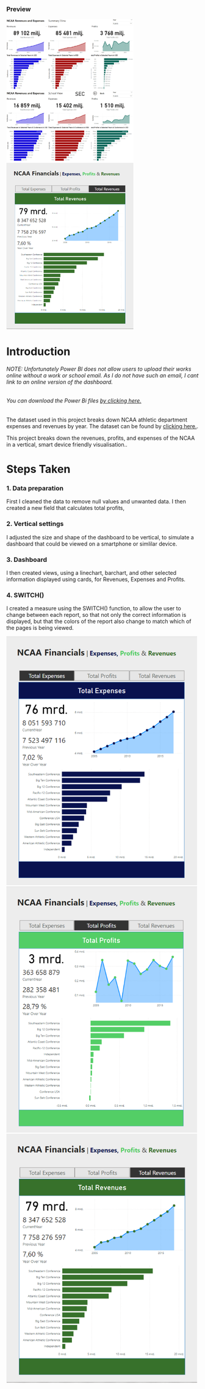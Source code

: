 ### Preview
<p float="left">
  <img src="https://github.com/stlgithub/dataportfolio/blob/main/PowerBI/PowerBI_1/Project1.png" width="333" />
  <img src="https://github.com/stlgithub/dataportfolio/blob/main/PowerBI/PowerBI_1/Project1_2.png" width="333" />
  <img src="https://github.com/stlgithub/dataportfolio/blob/main/PowerBI/PowerBI_2/Project2_3.png" width="333" />
</p>

# Introduction

###### <em>NOTE: Unfortunately Power BI does not allow users to upload their works online without a work or school email. As I do not have such an email, I cant link to an online version of the dashboard.
###### You can download the Power Bi files [by clicking here.](https://github.com/stlgithub/dataportfolio/blob/main/powerbi_files/Project2.pbix)</em>

The dataset used in this project breaks down NCAA athletic department expenses and revenues by year.
The dataset can be found by [clicking here.](https://data.world/jbaucke/2021-w1-power-bi-wow-ncaa-financials).

This project breaks down the revenues, profits, and expenses of the NCAA in a vertical, smart device friendly visualisation..

# Steps Taken

### 1. Data preparation

First I cleaned the data to remove null values and unwanted data.
I then created a new field that calculates total profits, 

### 2. Vertical settings

I adjusted the size and shape of the dashboard to be vertical, to simulate a dashboard that could be viewed on a smartphone or simlilar device.

### 3. Dashboard

I then created views, using a linechart, barchart, and other selected information displayed using cards, for Revenues, Expenses and Profits.

### 4. SWITCH()

I created a measure using the SWITCH() function, to allow the user to change between each report, so that not only the correct information is displayed, but that the colors of the report also change to match which of the pages is being viewed.

<p float="left">
  <img src="https://github.com/stlgithub/dataportfolio/blob/main/PowerBI/PowerBI_2/Project2.png" width="500" />
  <img src="https://github.com/stlgithub/dataportfolio/blob/main/PowerBI/PowerBI_2/Project2_2.png" width="500" /> 
  <img src="https://github.com/stlgithub/dataportfolio/blob/main/PowerBI/PowerBI_2/Project2_3.png" width="500" />
</p>
